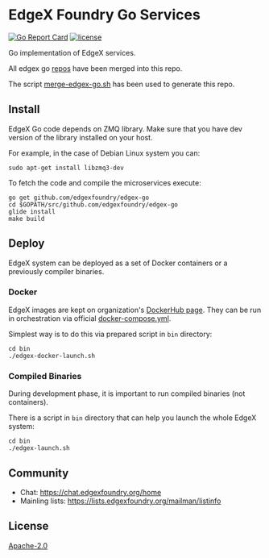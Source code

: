 # EdgeX Foundry Go Services
[![Go Report Card](https://goreportcard.com/badge/github.com/edgexfoundry/edgex-go)](https://goreportcard.com/report/github.com/edgexfoundry/edgex-go)
[![license](https://img.shields.io/badge/license-Apache%20v2.0-blue.svg)](LICENSE)

Go implementation of EdgeX services.

All edgex go [repos](https://github.com/edgexfoundry/) have been merged into this repo.

The script [merge-edgex-go.sh](https://gist.github.com/feclare/8dba191e8cf77864fe5eed38b380f13a) has been used to generate this repo.

## Install

EdgeX Go code depends on ZMQ library. Make sure that you have dev version of the library
installed on your host.

For example, in the case of Debian Linux system you can:
```
sudo apt-get install libzmq3-dev
```

To fetch the code and compile the microservices execute:

```
go get github.com/edgexfoundry/edgex-go
cd $GOPATH/src/github.com/edgexfoundry/edgex-go
glide install
make build
```

## Deploy
EdgeX system can be deployed as a set of Docker containers or a previously compiler binaries.

### Docker
EdgeX images are kept on organization's [DockerHub page](https://hub.docker.com/u/edgexfoundry/).
They can be run in orchestration via official [docker-compose.yml](https://github.com/edgexfoundry/developer-scripts/blob/master/compose-files/docker-compose.yml).

Simplest way is to do this via prepared script in `bin` directory:
```
cd bin 
./edgex-docker-launch.sh
```

### Compiled Binaries
During development phase, it is important to run compiled binaries (not containers).

There is a script in `bin` directory that can help you launch the whole EdgeX system:
```
cd bin
./edgex-launch.sh
```

## Community
- Chat: https://chat.edgexfoundry.org/home
- Mainling lists: https://lists.edgexfoundry.org/mailman/listinfo

## License
[Apache-2.0](LICENSE)
